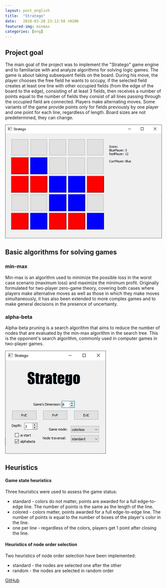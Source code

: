 ```yaml
---
layout: post_english
title:  "Stratego"
date:   2018-03-28 23:12:50 +0100
featured-img: minmax
categories: [eng]
---
```

## Project goal
The main goal of the project was to implement the "Stratego" game engine and to familiarize with and analyze algorithms for solving logic games.
The game is about taking subsequent fields on the board. During his move, the player chooses the free field he wants to occupy, if the selected field creates at least one line with other occupied fields (from the edge of the board to the edge), consisting of at least 3 fields, then receives a number of points equal to the number of fields they consist of all lines passing through the occupied field are connected. Players make alternating moves. Some variants of the game provide points only for fields previously by one player and one point for each line, regardless of length. Board sizes are not predetermined, they can change.

![](https://raw.githubusercontent.com/jacekbla/jacekbla.github.io/master/assets/img/posts/content/stratego/stratego.jpg)

## Basic algorithms for solving games

### min-max
Min-max is an algorithm used to minimize the possible loss in the worst case scenario (maximum loss) and maximize the minimum profit. Originally formulated for two-player zero-game theory, covering both cases where players make alternative moves as well as those in which they make moves simultaneously, it has also been extended to more complex games and to make general decisions in the presence of uncertainty.

### alpha-beta
Alpha-beta pruning is a search algorithm that aims to reduce the number of nodes that are evaluated by the min-max algorithm in the search tree. This is the opponent's search algorithm, commonly used in computer games in two-player games.

![](https://raw.githubusercontent.com/jacekbla/jacekbla.github.io/master/assets/img/posts/content/stratego/menu.jpg)


## Heuristics

#### Game state heuristics
Three heuristics were used to assess the game status:
- standard - colors do not matter, points are awarded for a full edge-to-edge line. The number of points is the same as the length of the line.
- colored - colors matter, points awarded for a full edge-to-edge line. The number of points is equal to the number of boxes of the player's color in the line.
- one per line - regardless of the colors, players get 1 point after closing the line.

#### Heuristics of node order selection
Two heuristics of node order selection have been implemented:
- standard - the nodes are selected one after the other
- random - the nodes are selected in random order  

[GitHub](https://github.com/jacekbla/si3)